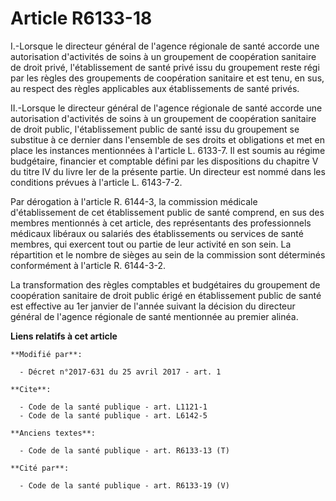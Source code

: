 # Article R6133-18

I.-Lorsque le directeur général de l'agence régionale de santé accorde une autorisation d'activités de soins à un groupement
de coopération sanitaire de droit privé, l'établissement de santé privé issu du groupement reste régi par les règles des
groupements de coopération sanitaire et est tenu, en sus, au respect des règles applicables aux établissements de santé
privés.

II.-Lorsque le directeur général de l'agence régionale de santé accorde une autorisation d'activités de soins à un groupement
de coopération sanitaire de droit public, l'établissement public de santé issu du groupement se substitue à ce dernier dans
l'ensemble de ses droits et obligations et met en place les instances mentionnées à l'article L. 6133-7. Il est soumis au
régime budgétaire, financier et comptable défini par les dispositions du chapitre V du titre IV du livre Ier de la présente
partie. Un directeur est nommé dans les conditions prévues à l'article L. 6143-7-2.

Par dérogation à l'article R. 6144-3, la commission médicale d'établissement de cet établissement public de santé comprend,
en sus des membres mentionnés à cet article, des représentants des professionnels médicaux libéraux ou salariés des
établissements ou services de santé membres, qui exercent tout ou partie de leur activité en son sein. La répartition et le
nombre de sièges au sein de la commission sont déterminés conformément à l'article R. 6144-3-2.

La transformation des règles comptables et budgétaires du groupement de coopération sanitaire de droit public érigé en
établissement public de santé est effective au 1er janvier de l'année suivant la décision du directeur général de l'agence
régionale de santé mentionnée au premier alinéa.

**Liens relatifs à cet article**

	**Modifié par**:

	  - Décret n°2017-631 du 25 avril 2017 - art. 1

	**Cite**:

	  - Code de la santé publique - art. L1121-1
	  - Code de la santé publique - art. L6142-5

	**Anciens textes**:

	  - Code de la santé publique - art. R6133-13 (T)

	**Cité par**:

	  - Code de la santé publique - art. R6133-19 (V)

